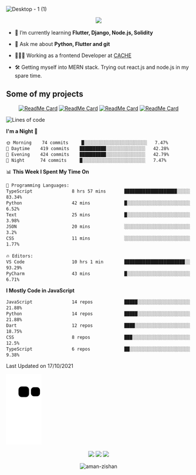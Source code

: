 


<!--
**Aman-zishan/Aman-zishan** is a ✨ _special_ ✨ repository because its `README.md` (this file) appears on your GitHub profile.-->


![Desktop - 1 (1)](https://user-images.githubusercontent.com/55238388/120219106-52faa280-c258-11eb-881b-f68df4583350.png)

<!--
<p align="center"> <a href="https://github.com/ryo-ma/github-profile-trophy"><img src="https://github-profile-trophy.vercel.app/?username=aman-zishan" alt="aman-zishan" /></a> </p> -->

<div align="center">
  
![](https://github-readme-stats.vercel.app/api?username=Aman-zishan&count_private=true&theme=dark&show_icons=true&include_all_commits=true)

</div>


- 🌱 I’m currently learning **Flutter, Django, Node.js, Solidity**

- 💬 Ask me about **Python, Flutter and git**

- 👩🏻‍💻 Working as a frontend Developer at [CACHE](https://www.cache.gold)

- 🛠 Getting myself into MERN stack. Trying out react.js and node.js in my spare time.






## Some of my projects

<div align="center">

[![ReadMe Card](https://github-readme-stats.vercel.app/api/pin/?username=Aman-zishan&repo=textextractor2.0&theme=dark)](https://github.com/Aman-zishan/textextractor2.0)
[![ReadMe Card](https://github-readme-stats.vercel.app/api/pin/?username=Aman-zishan&repo=DocScanner&theme=dark)](https://github.com/Aman-zishan/DocScanner)
[![ReadMe Card](https://github-readme-stats.vercel.app/api/pin/?username=Aman-zishan&repo=textextractor&theme=dark)](https://github.com/Aman-zishan/textextractor)
[![ReadMe Card](https://github-readme-stats.vercel.app/api/pin/?username=Aman-zishan&repo=palliative-care-clinic&theme=dark)](https://github.com/Aman-zishan/palliative-care-clinic)

</div>

<!--START_SECTION:waka-->
![Lines of code](https://img.shields.io/badge/From%20Hello%20World%20I%27ve%20Written-1.1%20million%20lines%20of%20code-blue)

**I'm a Night 🦉** 

```text
🌞 Morning    74 commits     █░░░░░░░░░░░░░░░░░░░░░░░░   7.47% 
🌆 Daytime    419 commits    ██████████░░░░░░░░░░░░░░░   42.28% 
🌃 Evening    424 commits    ██████████░░░░░░░░░░░░░░░   42.79% 
🌙 Night      74 commits     █░░░░░░░░░░░░░░░░░░░░░░░░   7.47%

```


📊 **This Week I Spent My Time On** 

```text
💬 Programming Languages: 
TypeScript               8 hrs 57 mins       ████████████████████░░░░░   83.34% 
Python                   42 mins             █░░░░░░░░░░░░░░░░░░░░░░░░   6.52% 
Text                     25 mins             █░░░░░░░░░░░░░░░░░░░░░░░░   3.98% 
JSON                     20 mins             ░░░░░░░░░░░░░░░░░░░░░░░░░   3.2% 
CSS                      11 mins             ░░░░░░░░░░░░░░░░░░░░░░░░░   1.77%

🔥 Editors: 
VS Code                  10 hrs 1 min        ███████████████████████░░   93.29% 
PyCharm                  43 mins             █░░░░░░░░░░░░░░░░░░░░░░░░   6.71%

```

**I Mostly Code in JavaScript** 

```text
JavaScript               14 repos            █████░░░░░░░░░░░░░░░░░░░░   21.88% 
Python                   14 repos            █████░░░░░░░░░░░░░░░░░░░░   21.88% 
Dart                     12 repos            ████░░░░░░░░░░░░░░░░░░░░░   18.75% 
CSS                      8 repos             ███░░░░░░░░░░░░░░░░░░░░░░   12.5% 
TypeScript               6 repos             ██░░░░░░░░░░░░░░░░░░░░░░░   9.38%

```



 Last Updated on 17/10/2021
<!--END_SECTION:waka-->



  <p align="center">
  
  ![github contribution grid snake animation](https://raw.githubusercontent.com/Aman-zishan/Aman-zishan/output/github-snake.svg)

  <p align="center">
    <a href="https://www.linkedin.com/in/aman-zishan/" alt="Linkedin"><img src="https://user-images.githubusercontent.com/55238388/120218464-65c0a780-c257-11eb-9b12-3c14e8278bf5.png"></a>
    <a href="mailto:amanzishan.az@gmail.com" alt="Contact me"><img src="https://user-images.githubusercontent.com/55238388/120218600-9d2f5400-c257-11eb-93d6-92740f5ca780.png"></a>
    <a href="https://youtube.com/channel/UCIe6F1qZLZp1ON84Mv6XHSQ" alt="My site"><img src="https://user-images.githubusercontent.com/55238388/120218709-c8b23e80-c257-11eb-823d-b7260f89374e.png"></a>
  </p>
</p>

<p align="center"> <img src="https://komarev.com/ghpvc/?username=aman-zishan&label=Profile%20views&color=0e75b6&style=flat" alt="aman-zishan" /> </p>








